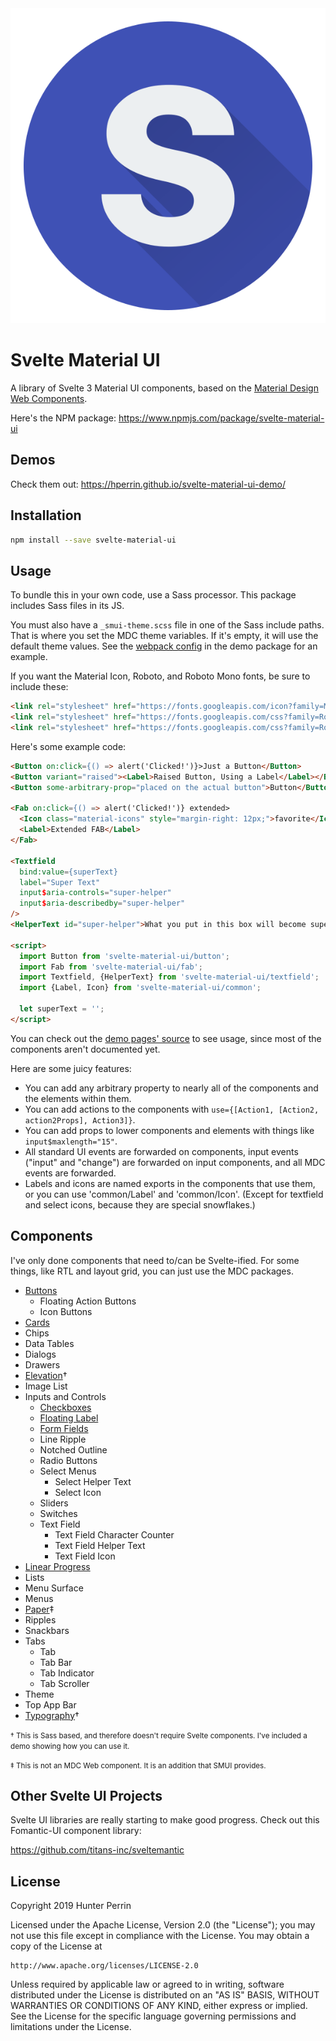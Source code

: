 <div align="center">
  <img src="logo.svg" alt="logo" />
</div>

<h1>Svelte Material UI</h1>

A library of Svelte 3 Material UI components, based on the [Material Design Web Components](https://material.io/develop/web/).

Here's the NPM package: https://www.npmjs.com/package/svelte-material-ui

## Demos

Check them out: https://hperrin.github.io/svelte-material-ui-demo/

## Installation

```sh
npm install --save svelte-material-ui
```

## Usage

To bundle this in your own code, use a Sass processor. This package includes Sass files in its JS.

You must also have a `_smui-theme.scss` file in one of the Sass include paths. That is where you set the MDC theme variables. If it's empty, it will use the default theme values. See the [webpack config](https://github.com/hperrin/svelte-material-ui-demo/blob/master/webpack.config.js) in the demo package for an example.

If you want the Material Icon, Roboto, and Roboto Mono fonts, be sure to include these:

```html
<link rel="stylesheet" href="https://fonts.googleapis.com/icon?family=Material+Icons">
<link rel="stylesheet" href="https://fonts.googleapis.com/css?family=Roboto:300,400,500,600,700">
<link rel="stylesheet" href="https://fonts.googleapis.com/css?family=Roboto+Mono">
```

Here's some example code:

```html
<Button on:click={() => alert('Clicked!')}>Just a Button</Button>
<Button variant="raised"><Label>Raised Button, Using a Label</Label></Button>
<Button some-arbitrary-prop="placed on the actual button">Button</Button>

<Fab on:click={() => alert('Clicked!')} extended>
  <Icon class="material-icons" style="margin-right: 12px;">favorite</Icon>
  <Label>Extended FAB</Label>
</Fab>

<Textfield
  bind:value={superText}
  label="Super Text"
  input$aria-controls="super-helper"
  input$aria-describedby="super-helper"
/>
<HelperText id="super-helper">What you put in this box will become super!</HelperText>

<script>
  import Button from 'svelte-material-ui/button';
  import Fab from 'svelte-material-ui/fab';
  import Textfield, {HelperText} from 'svelte-material-ui/textfield';
  import {Label, Icon} from 'svelte-material-ui/common';

  let superText = '';
</script>
```

You can check out the [demo pages' source](https://github.com/hperrin/svelte-material-ui-demo/tree/master/component-demos) to see usage, since most of the components aren't documented yet.

Here are some juicy features:

* You can add any arbitrary property to nearly all of the components and the elements within them.
* You can add actions to the components with `use={[Action1, [Action2, action2Props], Action3]}`.
* You can add props to lower components and elements with things like `input$maxlength="15"`.
* All standard UI events are forwarded on components, input events ("input" and "change") are forwarded on input components, and all MDC events are forwarded.
* Labels and icons are named exports in the components that use them, or you can use 'common/Label' and 'common/Icon'. (Except for textfield and select icons, because they are special snowflakes.)

## Components

I've only done components that need to/can be Svelte-ified. For some things, like RTL and layout grid, you can just use the MDC packages.

- [Buttons](https://github.com/hperrin/svelte-material-ui/blob/master/button/README.md)
  - Floating Action Buttons
  - Icon Buttons
- [Cards](https://github.com/hperrin/svelte-material-ui/blob/master/card/README.md)
- Chips
- Data Tables
- Dialogs
- Drawers
- [Elevation](https://material.io/develop/web/components/elevation/)†
- Image List
- Inputs and Controls
  - [Checkboxes](https://github.com/hperrin/svelte-material-ui/blob/master/checkbox/README.md)
  - [Floating Label](https://github.com/hperrin/svelte-material-ui/blob/master/floating-label/README.md)
  - [Form Fields](https://github.com/hperrin/svelte-material-ui/blob/master/form-field/README.md)
  - Line Ripple
  - Notched Outline
  - Radio Buttons
  - Select Menus
    - Select Helper Text
    - Select Icon
  - Sliders
  - Switches
  - Text Field
    - Text Field Character Counter
    - Text Field Helper Text
    - Text Field Icon
- [Linear Progress](https://github.com/hperrin/svelte-material-ui/blob/master/linear-progress/README.md)
- Lists
- Menu Surface
- Menus
- [Paper](https://github.com/hperrin/svelte-material-ui/blob/master/paper/README.md)‡
- Ripples
- Snackbars
- Tabs
  - Tab
  - Tab Bar
  - Tab Indicator
  - Tab Scroller
- Theme
- Top App Bar
- [Typography](https://material.io/develop/web/components/typography/)†

<small>† This is Sass based, and therefore doesn't require Svelte components. I've included a demo showing how you can use it.</small>

<small>‡ This is not an MDC Web component. It is an addition that SMUI provides.</small>

## Other Svelte UI Projects

Svelte UI libraries are really starting to make good progress. Check out this Fomantic-UI component library:

https://github.com/titans-inc/sveltemantic

## License

Copyright 2019 Hunter Perrin

Licensed under the Apache License, Version 2.0 (the "License");
you may not use this file except in compliance with the License.
You may obtain a copy of the License at

    http://www.apache.org/licenses/LICENSE-2.0

Unless required by applicable law or agreed to in writing, software
distributed under the License is distributed on an "AS IS" BASIS,
WITHOUT WARRANTIES OR CONDITIONS OF ANY KIND, either express or implied.
See the License for the specific language governing permissions and
limitations under the License.